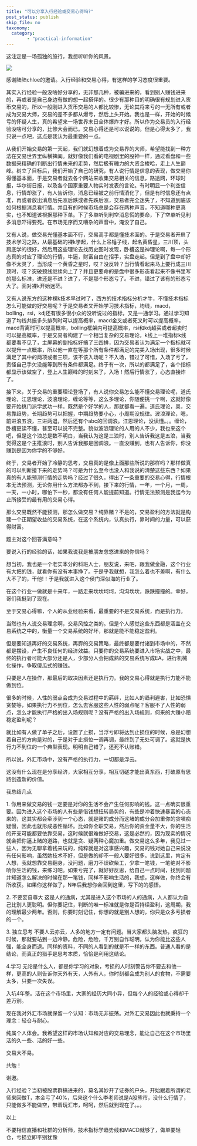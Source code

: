 ```yaml
---
title: "可以分享入行经验或交易心得吗?"
post_status: publish
skip_file: no
taxonomy:
  category:
        - "practical-information"
---
```


这注定是一场孤独的旅行，我想听听你的风景。

![](https://cdn.fendou.la/funstoutiao/2020/12/123323320.jpg)

感谢陆陆chloe的邀请。入行经验和交易心得，有这样的学习态度很重要。

其实入行经验一般没啥好分享的，无非那几种，被骗进来的，看到别人赚钱进来的，再或者是自己身边有做的想一起搭伴的。很少有那种目的明确很有规划进入货币交易的，所以一般刚进入货币交易的人都比较惨，无论其将来亏的一无所有或者成为交易大师，交易的差不多都从爆亏，然后上头开始。我也是一样，开始的时候亏的怀疑人生，真的希望来一场世界末日全体爆炸才好。所以作为交易员的入行经验没啥可分享的，比惨大会而已。交易心得还是可以说说的。但是心得太多了，我只说一点吧，这点是我认为最重要的一点。

从我们开始交易的第一天起，我们就幻想着成为交易界的大师，希望能找到一种方法在交易世界里纵横捭阖。就好像我们看的电视剧里的股神一样，通过看盘和一些数据来精确的判断出行情未来的走势，然后极有魄力的大资金梭哈，走上人生巅峰。树立了目标后，我们开始了自己的研究，有人说行情是信息的表现，做交易你得懂基本面，于是交易者就去各个网站来收集交易相关的信息，路透网，环球时报，华尔街日报，以及各个国家重要人物实时发表的言论。有时明显一个利空信息，行情却涨了，有人告诉你，消息已经被之前行情消化了，但是有时信息还有点准，再或者放出消息后先涨后跌或者先跌后涨，交易者完全迷失了，不知道到底该如何根据消息看行情。并且有的时候市场总是会存在两种声音，不知道哪种更真实，也不知道该根据那种下单。下了多单听到利空消息慌的要命，下了空单听见利多消息吓得要死。在市场无序而又嘈杂的声音中，淹没了自己。

又有人说，做交易光懂基本面不行，交易高手都是懂技术面的。于是交易者开启了技术学习之路，从最基础的裸k学起，什么上吊锤子线，起名黄昏星，三川顶，头肩底学的很好，然后用这些理论去找历史图时发现，卧槽这是神理论啊，每一个形态真的对应了理论的行情，牛逼，财富自由在招手，实盘走起。但是到了盘中却好像不太灵了，当形成一个黄昏之星时，哎？没反转？当行情看起来马上要行成三川顶时，哎？突破颈线继续向上了？并且更要命的是盘中很多形态看起来不像书里写的那么标准，进还是不进？进了，不是那个形态亏了。不进，错过了该有的形态亏大了。面对裸k开始迷茫。

又有人说东方的这种裸k技术早过时了，西方的技术指标分析才牛，不懂技术指标怎么可能做的好交易呢？于是交易者又开始学习技术指标，均线，macd，bolling，rsi，kdj还有很多很小众的没听说过的指标，又是一通学习。通过学习知道了均线共振多头排列时可以提高概率，macd金叉或者死叉时可以提高概率，macd背离时可以提高概率，bolling框架内可提高概率，rsi和kdj超买或者超卖时可以提高概率，于是交易者构建了一个相当复杂的交易理论，k线上一堆指标k线都要看不见了，主屏幕的副指标好搞了三四排，因为交易者认为满足一个指标就可以提升一点概率，所以他一直在等那个所有条件都满足的完美入场出现，很多时候满足了其中的两项或者三项，该不该入场呢？不入场，错过了可惜，入场了亏了，责怪自己手欠没能等到所有条件都满足。终于有一次，所以的都满足了，各个指标都显示该做空了，登上人生巅峰的时刻来了，入场！然后行情涨了，心态直接炸了。

接下来，关于交易的重要理论登场了，有人说你交易怎么能不懂交易理论呢，道氏理论，江恩理论，波浪理论，缠论等等，这么多理论，你随便挑一个啊，这就好像要开始挑门派学武功一样。既然是个好学的人，那就都看一遍。道氏理论，奥，交易靠趋势，长期趋势可以把握，中期趋势要小心，小周期没规律。波浪理论，嗯，前进浪五浪，三进两退，然后还有个abc的回调浪。江恩理论，没读懂。。。缠论，卧槽更读不懂，甚至可以说不完整。貌似波浪理论的人用的人不少，我也来这个吧，但是这个浪总是数不明白，当我认为这是三浪时，别人告诉我这是五浪，当我觉得这是个主推浪时，别人告诉我那是回调浪。一直没赚到，也有人告诉你，你没赚到是因为你学的不够好。

终于，交易者开始了冷静的思考，交易真的是像上面那些所说的那样吗？那样做真的可以判断接下来的走势吗？可是为什么至今也没人和我说的清楚这些东西？如果真的有人能预测行情的走势吗？经过了很久，得出了一条重要的交易心得，行情根本无法预测，无论你用什么方法都办不到，接下来的行情，一年，一个月，一周，一天，一小时，哪怕下一秒，都没有任何人能提前知道。行情无法预测是我迄今为止所接受的最有用的交易心得。

那么交易既然不能预测，那怎么做交易？纯靠赌？不是的，交易盈利的方法就是构建一个正期望收益的交易系统，在这个系统内，认真执行，靠时间的力量，可以获得财富。

题主对这个回答满意吗？

要说入行的经验的话，如果我说我是被朋友忽悠进来的你信吗？

想当初，我也是一个老实本分的科班人士，朋友说，来吧，跟我做金融，这个行业有大把的钱，就看你有没有本事挣了。于是乎我就想，我怎么着也不差啊，有什么大不了的，干他!！于是我就进入这个侯门深似海的行业了。

在这个行业一做就是十来年，一路走来坎坎坷坷，沟沟坎坎，跌跌撞撞的。幸好，哥们我挺到了现在。

至于交易心得嘛，个人的从业经验来看，最重要的不是交易系统，而是执行力。

当然也有人说交易理念啊，交易风控之类的。但是个人感觉这些东西都是涵盖在交易系统之中的，衡量一个交易系统的好坏，那就是能不能稳定盈利。

但是要知道再好的交易系统，再孬的交易策略，最终都是要付诸到市场中的，不然都是摆设，产生不良任何的经济效益。只要你的交易系统要进入市场实战之中，最终的执行者可能大部分还是人，少部分人会把成熟的交易系统写成EA，进行机械化操作，争取傻瓜式的赚钱。

只要是人在操作，那最后的取决因素还是执行力。我的交易心得就是执行力能不能做到位。

很多的时候，人性的弱点会成为交易过程中的羁绊，比如人的趋利避害，比如恐惧贪婪等，如果执行力不到位，怎么去客服这些人性的弱点呢？客服不了人性的弱点，怎么才能执行严格的出入场规则呢？没有严格的出入场规则，何来的大赚小赔稳定盈利呢？

就比如有人做了单子之后，设置了止损，当浮亏即将达到止损位的时候，总是幻想着自己的方向是对的，于是对于止损位一调再调，最终到了无处可调了。这就是执行力不到位的一个典型表现。明明自己错了，还死不认账错。

所以说，外汇市场中，没有严格的执行力，一切都是浮云。

这没有什么现在是分享经济，大家相互分享，相互切磋才能出真东西，打破原有思路创造新的价值。

我总结几点

1. 你用来做交易的钱一定要是对你的生活不会产生任何影响的钱。这一点确实很重要。因为进入这个市场的人有些是借钱想扭转局势的，有些是冲着快速暴富的心态来的，这其实都会牵涉到一个心态，就是赌的成分而这堵的成分会加重你的贪嗔痴疑慢，因此也就形成恶性循环。比如你全职交易，然后你的资金量不大，你的生活的开支可能都要依靠交易，这时候就很难做好交易，这是必然的，因为现实的情况就会把你逼上赌的道路，也就是贪、疑两种心魔加重。做交易这么多年，我见过一些人，因为无聊拿着钱来玩的，纯粹就是对这事感兴趣，交易的钱对她自己来说没有任何影响，虽然她技术不好，但是做的却不一般人要好很多。说到这里，肯定有人想，我就想靠交易翻身，没问题，磨刀不误砍柴工，少拿一笔钱，一笔绝对不影响你生活的钱，来练习吧。如果亏完了，就好好反思，给自己一点时间，找到问题并知道怎么解决的时候在那一笔钱，同样不影响生活的，我想，这样做，你终会有所收获。如果你这样做了，N年后我想你会回到这里，写下的的感悟。

2. 不要妄自尊大 这是人的通病，尤其是进入这个市场的人的通病，人人都认为自己比别人更聪明。但你要记住，判断的唯一标准就是你是否持续盈利，这周期，我的理解最少两年。否则，你要时刻记住，你想的就是别人想的，你只是众多亏损者的一个。

3. 独立思考 不要人云亦云，人多的地方一定有问题。当大家都头脑发热，疯狂的时候，那就要站到一边冷静。危险，危险，千万别自作聪明，认为你能比这些人强，能全身而退。同样的资料，不同的人看到的就是不一样的东西。普通人看的是结论，而真正的猎手是思考本质，恰恰是利用这结论。

4.学习 无论是什么人，都是你学习的对象，亏损的人时刻警告你不要去和他一样，更高的人则告诉你天外有天，人外有人，你时刻都会成为别人的食物，不需要太多，只要一次失误。

入坑4年整。活在这个市场里，大家的经历大同小异，但每个人的经验或心得却千差万别。

现在我对外汇市场就保留一个认知：市场无非振荡。对外汇交易因此也就秉持一个理念：轻仓与耐心。

纯属个人体会。我希望这样的市场认知和对应的交易理念，能让自己在这个市场里活的久一些、活的好一些。

交易大不易。

共勉！

谢邀。

入行经验？当初被股票群搞进来的，莫名其妙开了证券的户头，开始跟着所谓的老师来回做T，本金亏了40%，后来这个什么李老师说是A股熊市，没什么行情了，只能做多不能做空，带着玩汇市，呵呵，然后就到现在了。。。

以上

不要相信直播和社群的分析师，技术指标学趋势线和MACD就够了，做单要轻仓，亏损立即平别犹豫

